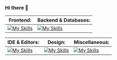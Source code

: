 ### Hi there 👋


| Frontend: | Backend & Databases: |
| --- | --- |
| [![My Skills](https://skillicons.dev/icons?i=html,css,js,react,vite,bootstrap,alpinej)](https://skillicons.dev) | [![My Skills](https://skillicons.dev/icons?i=java,laravel,php,py,mysql,postgres)](https://skillicons.dev) |


| IDE & Editors: | Design: | Miscellaneous: |
| --- | --- | --- |
| [![My Skills](https://skillicons.dev/icons?i=vscode,idea,webstorm)](https://skillicons.dev) | [![My Skills](https://skillicons.dev/icons?i=ai,ps,figma)](https://skillicons.dev) | [![My Skills](https://skillicons.dev/icons?i=bitbucket,github,npm)](https://skillicons.dev) |


<!--
**Lucinde/Lucinde** is a ✨ _special_ ✨ repository because its `README.md` (this file) appears on your GitHub profile.

Here are some ideas to get you started:

- 🔭 I’m currently working on ...
- 🌱 I’m currently learning ...
- 👯 I’m looking to collaborate on ...
- 🤔 I’m looking for help with ...
- 💬 Ask me about ...
- 📫 How to reach me: ...
- 😄 Pronouns: ...
- ⚡ Fun fact: ...
-->
